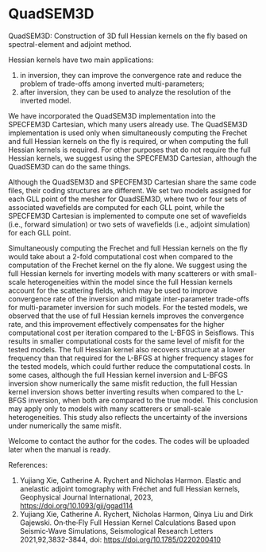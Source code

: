 # QuadSEM3D

QuadSEM3D: Construction of 3D full Hessian kernels on the fly based on spectral-element and adjoint method. 

Hessian kernels have two main applications: 
  1) in inversion, they can improve the convergence rate and reduce the problem of trade-offs among inverted multi-parameters; 
  2) after inversion, they can be used to analyze the resolution of the inverted model.

We have incorporated the QuadSEM3D implementation into the SPECFEM3D Cartesian, which many users already use. The QuadSEM3D implementation is used only when simultaneously computing the Frechet and full Hessian kernels on the fly is required, or when computing the full Hessian kernels is required. For other purposes that do not require the full Hessian kernels, we suggest using the SPECFEM3D Cartesian, although the QuadSEM3D can do the same things.

Although the QuadSEM3D and SPECFEM3D Cartesian share the same code files, their coding structures are different. We set two models assigned for each GLL point of the mesher for QuadSEM3D, where two or four sets of associated wavefields are computed for each GLL point, while the SPECFEM3D Cartesian is implemented to compute one set of wavefields (i.e., forward simulation) or two sets of wavefields (i.e., adjoint simulation) for each GLL point.

Simultaneously computing the Frechet and full Hessian kernels on the fly would take about a 2-fold computational cost when compared to the computation of the Frechet kernel on the fly alone. We suggest using the full Hessian kernels for inverting models with many scatterers or with small-scale heterogeneities within the model since the full Hessian kernels account for the scattering fields, which may be used to improve convergence rate of the inversion and mitigate inter-parameter trade-offs for multi-parameter inversion for such models. For the tested models, we observed that the use of full Hessian kernels improves the convergence rate, and this improvement effectively compensates for the higher computational cost per iteration compared to the L-BFGS in Seisflows. This results in smaller computational costs for the same level of misfit for the tested models. The full Hessian kernel also recovers structure at a lower frequency than that required for the L-BFGS at higher frequency stages for the tested models, which could further reduce the computational costs. In some cases, although the full Hessian kernel inversion and L-BFGS inversion show numerically the same misfit reduction, the full Hessian kernel inversion shows better inverting results when compared to the L-BFGS inversion, when both are compared to the true model. This conclusion may apply only to models with many scatterers or small-scale heterogeneities. This study also reflects the uncertainty of the inversions under numerically the same misfit.

Welcome to contact the author for the codes.
The codes will be uploaded later when the manual is ready.

References:
1. Yujiang Xie, Catherine A. Rychert and Nicholas Harmon. Elastic and anelastic adjoint tomography with Fréchet and full Hessian kernels, Geophysical Journal International, 2023, https://doi.org/10.1093/gji/ggad114
2. Yujiang Xie, Catherine A. Rychert, Nicholas Harmon, Qinya Liu and Dirk Gajewski. On‐the‐Fly Full Hessian Kernel Calculations Based upon Seismic‐Wave Simulations, Seismological Research Letters 2021,92,3832-3844, doi: https://doi.org/10.1785/0220200410
